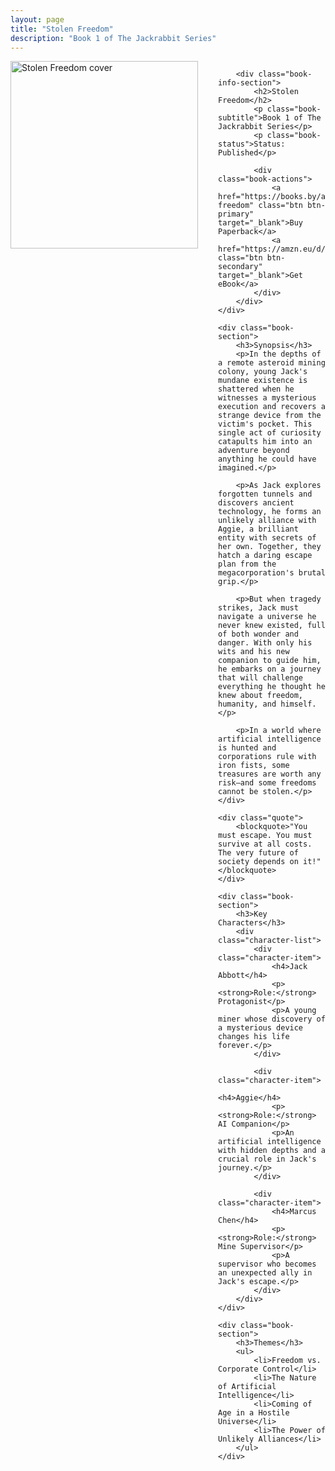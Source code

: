 ```yaml
---
layout: page
title: "Stolen Freedom"
description: "Book 1 of The Jackrabbit Series"
---
```


<div class="book-detail">
    <div class="book-meta">
        <div class="book-cover-section">
            <img src="../images/stolen_freedom_cover.png" alt="Stolen Freedom cover" style="width: 300px; height: auto;">
        </div>
        
        <div class="book-info-section">
            <h2>Stolen Freedom</h2>
            <p class="book-subtitle">Book 1 of The Jackrabbit Series</p>
            <p class="book-status">Status: Published</p>
            
            <div class="book-actions">
                <a href="https://books.by/aggiesfriend/stolen-freedom" class="btn btn-primary" target="_blank">Buy Paperback</a>
                <a href="https://amzn.eu/d/cLgZDtT" class="btn btn-secondary" target="_blank">Get eBook</a>
            </div>
        </div>
    </div>

    <div class="book-section">
        <h3>Synopsis</h3>
        <p>In the depths of a remote asteroid mining colony, young Jack's mundane existence is shattered when he witnesses a mysterious execution and recovers a strange device from the victim's pocket. This single act of curiosity catapults him into an adventure beyond anything he could have imagined.</p>
        
        <p>As Jack explores forgotten tunnels and discovers ancient technology, he forms an unlikely alliance with Aggie, a brilliant entity with secrets of her own. Together, they hatch a daring escape plan from the megacorporation's brutal grip.</p>
        
        <p>But when tragedy strikes, Jack must navigate a universe he never knew existed, full of both wonder and danger. With only his wits and his new companion to guide him, he embarks on a journey that will challenge everything he thought he knew about freedom, humanity, and himself.</p>
        
        <p>In a world where artificial intelligence is hunted and corporations rule with iron fists, some treasures are worth any risk—and some freedoms cannot be stolen.</p>
    </div>
    
    <div class="quote">
        <blockquote>"You must escape. You must survive at all costs. The very future of society depends on it!"</blockquote>
    </div>
    
    <div class="book-section">
        <h3>Key Characters</h3>
        <div class="character-list">
            <div class="character-item">
                <h4>Jack Abbott</h4>
                <p><strong>Role:</strong> Protagonist</p>
                <p>A young miner whose discovery of a mysterious device changes his life forever.</p>
            </div>
            
            <div class="character-item">
                <h4>Aggie</h4>
                <p><strong>Role:</strong> AI Companion</p>
                <p>An artificial intelligence with hidden depths and a crucial role in Jack's journey.</p>
            </div>
            
            <div class="character-item">
                <h4>Marcus Chen</h4>
                <p><strong>Role:</strong> Mine Supervisor</p>
                <p>A supervisor who becomes an unexpected ally in Jack's escape.</p>
            </div>
        </div>
    </div>
    
    <div class="book-section">
        <h3>Themes</h3>
        <ul>
            <li>Freedom vs. Corporate Control</li>
            <li>The Nature of Artificial Intelligence</li>
            <li>Coming of Age in a Hostile Universe</li>
            <li>The Power of Unlikely Alliances</li>
        </ul>
    </div>
</div>

<style>
.book-meta {
    display: flex;
    gap: 2rem;
    align-items: flex-start;
    margin-bottom: 3rem;
}

.book-cover-section {
    flex-shrink: 0;
}

.book-info-section {
    flex: 1;
}

.book-subtitle {
    color: #007bff;
    font-weight: 500;
    margin-bottom: 0.5rem;
}

.book-status {
    color: #28a745;
    font-weight: 500;
    margin-bottom: 1.5rem;
}

.book-section {
    margin-bottom: 2rem;
}

.book-section h3 {
    font-family: 'Montserrat', sans-serif;
    color: #333;
    margin-bottom: 1rem;
    text-align: left;
}

.quote {
    background: #f8f9fa;
    padding: 2rem;
    border-left: 4px solid #007bff;
    margin: 2rem 0;
    font-style: italic;
}

.character-list {
    display: grid;
    grid-template-columns: repeat(auto-fit, minmax(250px, 1fr));
    gap: 1.5rem;
}

.character-item {
    background: white;
    padding: 1.5rem;
    border-radius: 8px;
    box-shadow: 0 2px 5px rgba(0,0,0,0.1);
}

.character-item h4 {
    font-family: 'Montserrat', sans-serif;
    margin-bottom: 0.5rem;
    color: #333;
}

@media (max-width: 768px) {
    .book-meta {
        flex-direction: column;
        text-align: center;
    }
    
    .character-list {
        grid-template-columns: 1fr;
    }
}
</style>

